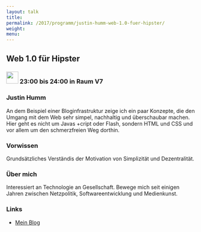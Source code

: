 ```yaml
---
layout: talk
title:
permalink: /2017/programm/justin-humm-web-1.0-fuer-hipster/
weight:
menu:
---
```

## Web 1.0 für Hipster

### <img height = "32" src="../../../images/talk.svg"> 23:00 bis 24:00 in Raum V7

### Justin Humm

An dem Beispiel einer Bloginfrastruktur zeige ich ein paar Konzepte, die den Umgang mit dem Web sehr simpel, nachhaltig und überschaubar machen. Hier geht es nicht um Javas +cript oder Flash, sondern HTML und CSS und vor allem um den schmerzfreien Weg dorthin.

### Vorwissen

Grundsätzliches Verständis der Motivation von Simplizität und Dezentralität.

### Über mich

Interessiert an Technologie an Gesellschaft. Bewege mich seit einigen Jahren zwischen Netzpolitik, Softwareentwicklung und Medienkunst.

### Links

- <a href="erictapen.de" target="_blank">Mein Blog</a>